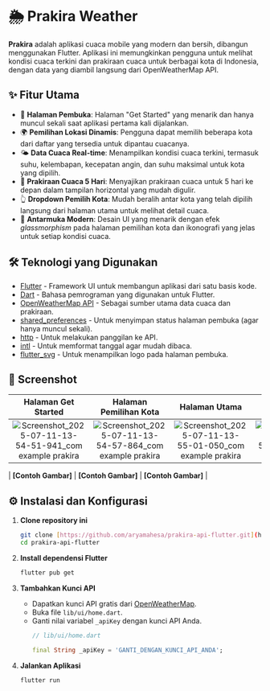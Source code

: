 # 🌦️ Prakira Weather

**Prakira** adalah aplikasi cuaca mobile yang modern dan bersih, dibangun menggunakan Flutter. Aplikasi ini memungkinkan pengguna untuk melihat kondisi cuaca terkini dan prakiraan cuaca untuk berbagai kota di Indonesia, dengan data yang diambil langsung dari OpenWeatherMap API.

## ✨ Fitur Utama

- 🚀 **Halaman Pembuka**: Halaman "Get Started" yang menarik dan hanya muncul sekali saat aplikasi pertama kali dijalankan.
- 🌍 **Pemilihan Lokasi Dinamis**: Pengguna dapat memilih beberapa kota dari daftar yang tersedia untuk dipantau cuacanya.
- 🌤️ **Data Cuaca Real-time**: Menampilkan kondisi cuaca terkini, termasuk suhu, kelembapan, kecepatan angin, dan suhu maksimal untuk kota yang dipilih.
- 📅 **Prakiraan Cuaca 5 Hari**: Menyajikan prakiraan cuaca untuk 5 hari ke depan dalam tampilan horizontal yang mudah digulir.
- 👆 **Dropdown Pemilih Kota**: Mudah beralih antar kota yang telah dipilih langsung dari halaman utama untuk melihat detail cuaca.
- 🎨 **Antarmuka Modern**: Desain UI yang menarik dengan efek *glassmorphism* pada halaman pemilihan kota dan ikonografi yang jelas untuk setiap kondisi cuaca.

## 🛠️ Teknologi yang Digunakan

- [Flutter](https://flutter.dev/) - Framework UI untuk membangun aplikasi dari satu basis kode.
- [Dart](https://dart.dev/) - Bahasa pemrograman yang digunakan untuk Flutter.
- [OpenWeatherMap API](https://openweathermap.org/api) - Sebagai sumber utama data cuaca dan prakiraan.
- [shared_preferences](https://pub.dev/packages/shared_preferences) - Untuk menyimpan status halaman pembuka (agar hanya muncul sekali).
- [http](https://pub.dev/packages/http) - Untuk melakukan panggilan ke API.
- [intl](https://pub.dev/packages/intl) - Untuk memformat tanggal agar mudah dibaca.
- [flutter_svg](https://pub.dev/packages/flutter_svg) - Untuk menampilkan logo pada halaman pembuka.

## 📸 Screenshot

| Halaman Get Started | Halaman Pemilihan Kota | Halaman Utama | Tampilan List |
| :---: | :---: | :---: | :---: |
| ![Screenshot_2025-07-11-13-54-51-941_com example prakira](https://github.com/user-attachments/assets/f22d3665-d74a-4081-9a8f-a35baca14584) | ![Screenshot_2025-07-11-13-54-57-864_com example prakira](https://github.com/user-attachments/assets/e4e2cf76-4e30-42a6-8047-b417e01e8f0c) | ![Screenshot_2025-07-11-13-55-01-050_com example prakira](https://github.com/user-attachments/assets/50ce1b32-bb8a-43a7-9ba8-9f664a7b20b4) | ![Screenshot_2025-07-11-13-55-03-536_com example prakira](https://github.com/user-attachments/assets/a2ea5790-03c0-43b8-b08b-9799aa592cb2)

| **[Contoh Gambar]** | **[Contoh Gambar]** | **[Contoh Gambar]** |


## ⚙️ Instalasi dan Konfigurasi

1.  **Clone repository ini**
    ```bash
    git clone [https://github.com/aryamahesa/prakira-api-flutter.git](https://github.com/aryamahesa/prakira-api-flutter.git)
    cd prakira-api-flutter
    ```

2.  **Install dependensi Flutter**
    ```bash
    flutter pub get
    ```

3.  **Tambahkan Kunci API**
    - Dapatkan kunci API gratis dari [OpenWeatherMap](https://openweathermap.org/api).
    - Buka file `lib/ui/home.dart`.
    - Ganti nilai variabel `_apiKey` dengan kunci API Anda.
      ```dart
      // lib/ui/home.dart

      final String _apiKey = 'GANTI_DENGAN_KUNCI_API_ANDA';
      ```

4.  **Jalankan Aplikasi**
    ```bash
    flutter run
    ```
